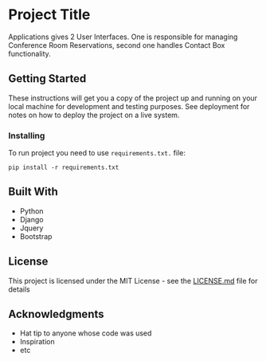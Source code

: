 # Project Title

Applications gives 2 User Interfaces. One is responsible for managing Conference Room Reservations, second one handles Contact Box functionality.

## Getting Started

These instructions will get you a copy of the project up and running on your local machine for development and testing purposes. See deployment for notes on how to deploy the project on a live system.

### Installing

To run project you need to use ```requirements.txt.``` file:

```
pip install -r requirements.txt
```

## Built With

* Python
* Django
* Jquery
* Bootstrap

## License

This project is licensed under the MIT License - see the [LICENSE.md](LICENSE.md) file for details

## Acknowledgments

* Hat tip to anyone whose code was used
* Inspiration
* etc

